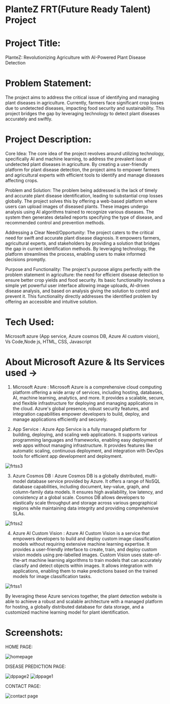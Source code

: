 # PlanteZ FRT(Future Ready Talent) Project


# Project Title: 
PlanteZ: Revolutionizing Agriculture with AI-Powered Plant Disease Detection

# Problem Statement: 
The project aims to address the critical issue of identifying and managing plant diseases in agriculture. Currently, farmers face significant crop losses due to undetected diseases, impacting food security and sustainability. This project bridges the gap by leveraging technology to detect plant diseases accurately and swiftly.

# Project Description:
Core Idea:
The core idea of the project revolves around utilizing technology, specifically AI and machine learning, to address the prevalent issue of undetected plant diseases in agriculture. By creating a user-friendly platform for plant disease detection, the project aims to empower farmers and agricultural experts with efficient tools to identify and manage diseases affecting crops.

Problem and Solution:
The problem being addressed is the lack of timely and accurate plant disease identification, leading to substantial crop losses globally. The project solves this by offering a web-based platform where users can upload images of diseased plants. These images undergo analysis using AI algorithms trained to recognize various diseases. The system then generates detailed reports specifying the type of disease, and recommended control and prevention methods.

Addressing a Clear Need/Opportunity:
The project caters to the critical need for swift and accurate plant disease diagnosis. It empowers farmers, agricultural experts, and stakeholders by providing a solution that bridges the gap in current identification methods. By leveraging technology, the platform streamlines the process, enabling users to make informed decisions promptly.

Purpose and Functionality:
The project's purpose aligns perfectly with the problem statement in agriculture: the need for efficient disease detection to ensure better crop yields and food security. Its basic functionality involves a simple yet powerful user interface allowing image uploads, AI-driven disease analysis, and based on analysis giving the solution to control and prevent it. This functionality directly addresses the identified problem by offering an accessible and intuitive solution.

# Tech Used: 
Microsoft azure (App service, Azure cosmos DB, Azure AI custom vision), Vs Code,Node js, HTML, CSS, Javascript

# About Microsoft Azure & Its Services used ->

1) Microsoft Azure : 
Microsoft Azure is a comprehensive cloud computing platform offering a wide array of services, including hosting, databases, AI, machine learning, analytics, and more. It provides a scalable, secure, and flexible infrastructure for deploying and managing applications in the cloud. Azure's global presence, robust security features, and integration capabilities empower developers to build, deploy, and manage applications efficiently and securely.

2) App Service : 
Azure App Service is a fully managed platform for building, deploying, and scaling web applications. It supports various programming languages and frameworks, enabling easy deployment of web apps without managing infrastructure. It provides features like automatic scaling, continuous deployment, and integration with DevOps tools for efficient app development and deployment.

![frtss3](https://github.com/gworkhub/plantzfrt/assets/150426042/fc10ecad-fd86-4bdd-b165-d4ac6f102b4a)


3) Azure Cosmos DB : 
Azure Cosmos DB is a globally distributed, multi-model database service provided by Azure. It offers a range of NoSQL database capabilities, including document, key-value, graph, and column-family data models. It ensures high availability, low latency, and consistency at a global scale. Cosmos DB allows developers to elastically scale throughput and storage across various geographical regions while maintaining data integrity and providing comprehensive SLAs.

![frtss2](https://github.com/gworkhub/plantzfrt/assets/150426042/69670f21-c1e0-47ca-96b0-4f061e02df22)


4) Azure AI Custom Vision : 
Azure AI Custom Vision is a service that empowers developers to build and deploy custom image classification models without requiring extensive machine learning expertise. It provides a user-friendly interface to create, train, and deploy custom vision models using pre-labelled images. Custom Vision uses state-of-the-art machine learning algorithms to train models that can accurately classify and detect objects within images. It allows integration with applications, enabling them to make predictions based on the trained models for image classification tasks.

![frtss1](https://github.com/gworkhub/plantzfrt/assets/150426042/162340ce-f35a-4017-afaf-1f7a5e1eff0c)


By leveraging these Azure services together, the plant detection website is able to achieve a robust and scalable architecture with a managed platform for hosting, a globally distributed database for data storage, and a customized machine learning model for plant identification.

# Screenshots:

HOME PAGE:

![homepage](https://github.com/gworkhub/plantzfrt/assets/150426042/4ec4921b-146d-4109-832d-d6eb289e487e)


DISEASE PREDICTION PAGE:

![dppage2](https://github.com/gworkhub/plantzfrt/assets/150426042/2c3c844f-fbf9-429c-bb15-71fc94706d74)
![dppage1](https://github.com/gworkhub/plantzfrt/assets/150426042/b33bd514-c5a1-4d49-bc4c-9caf6f479fe5)


CONTACT PAGE:

![contact page](https://github.com/gworkhub/plantzfrt/assets/150426042/ba2b58f9-4bf7-4d16-a574-72cd538339d6)

